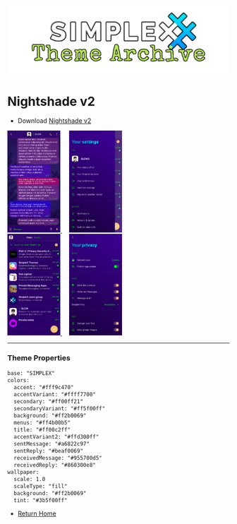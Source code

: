 ![SxC Theme Archive Banner](../resources/SxC_themeBanner.png)

# Nightshade v2

* Download [Nightshade v2](../themes/SxC_Nightshade-v2.theme)

<a href="../screenshots/SxC_Nightshade-v201.jpg" target="_blank">
	<img src="../screenshots/SxC_Nightshade-v201.jpg" width="120">
</a>&nbsp;&nbsp;&nbsp;
<a href="../screenshots/SxC_Nightshade-v202.jpg" target="_blank">
	<img src="../screenshots/SxC_Nightshade-v202.jpg" width="120">
</a>
<br>
<a href="../screenshots/SxC_Nightshade-v203.jpg" target="_blank">
	<img src="../screenshots/SxC_Nightshade-v203.jpg" width="120">
</a>&nbsp;&nbsp;&nbsp;
<a href="../screenshots/SxC_Nightshade-v204.jpg" target="_blank">
	<img src="../screenshots/SxC_Nightshade-v204.jpg" width="120">
</a>

----
### Theme Properties
```
base: "SIMPLEX"
colors:
  accent: "#fff9c470"
  accentVariant: "#ffff7700"
  secondary: "#ff00ff21"
  secondaryVariant: "#ff5f00ff"
  background: "#ff2b0069"
  menus: "#ff4b00b5"
  title: "#ff00c2ff"
  accentVariant2: "#ffd300ff"
  sentMessage: "#a6822c97"
  sentReply: "#beaf0069"
  receivedMessage: "#955700d5"
  receivedReply: "#860300e8"
wallpaper:
  scale: 1.0
  scaleType: "fill"
  background: "#ff2b0069"
  tint: "#3b5f00ff"
```

* [Return Home](../)